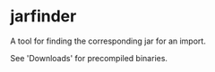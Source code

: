 jarfinder
=========

A tool for finding the corresponding jar for an import.

See 'Downloads' for precompiled binaries.